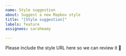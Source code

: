 ```yaml
---
name: Style suggestion
about: Suggest a new Mapbox style
title: "[Style suggestion]"
labels: feature
assignees: sarahmamy

---
```


Please include the style URL here so we can review it 🚀
